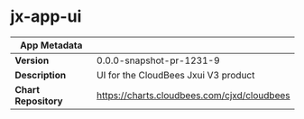# jx-app-ui

|App Metadata||
|---|---|
| **Version** | 0.0.0-snapshot-pr-1231-9 |
| **Description** | UI for the CloudBees Jxui V3 product |
| **Chart Repository** | https://charts.cloudbees.com/cjxd/cloudbees |
